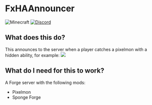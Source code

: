 # FxHAAnnouncer
![Minecraft](https://img.shields.io/badge/MC-1.12.2-brightgreen.svg)
[![Discord](https://discordapp.com/api/guilds/699764448155533404/widget.png)](https://discord.gg/VFNTycm)
## What does this do?
This announces to the server when a player catches a pixelmon with a hidden ability, for example:
<img src="https://github.com/OzzyMar123/Img-For-Repos/blob/master/fxhaannouncer.png">
## What do I need for this to work?
A Forge server with the following mods:
- Pixelmon
- Sponge Forge
